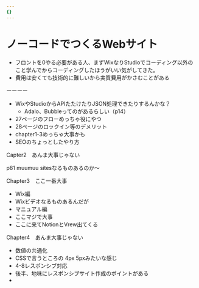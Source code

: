 ```yaml
---
{}
---
```

# ノーコードでつくるWebサイト

- フロントを0やる必要がある人、まずWixなりStudioでコーディング以外のこと学んでからコーディングしたほうがいい気がしてきた。
- 費用は安くても技術的に難しいから実質費用がかさむことがある

ーーーー

- WixやStudioからAPIたたけたりJSON処理できたりするんかな？
    - Adalo、Bubbleってのがあるらしい（p14）
- 27ページのフローめっちゃ役にやつ
- 28ページのロックイン等のデメリット
- chapter1-3めっちゃ大事かも
- SEOのちょっとしたやり方

Capter2　あんま大事じゃない

p81 muumuu sitesなるものあるのか〜

Chapter3　ここ一番大事

- Wix編  
- Wixビデオなるものあるんだが  
- マニュアル編  
- ここマジで大事  
- ここに来てNotionとVrew出てくる  

Chapter4　あんま大事じゃない

- 数値の共通化  
- CSSで言うところの 4px 5pxみたいな感じ  
- 4-8レスポンシブ対応  
- 後半、地味にレスポンシブサイト作成のポイントがある  
-
